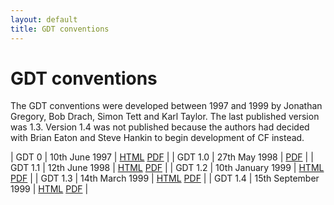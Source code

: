 ```yaml
---
layout: default
title: GDT conventions
---
```


# GDT conventions

The GDT conventions were developed between 1997 and 1999 by Jonathan Gregory, Bob Drach, Simon Tett and Karl Taylor.
The last published version was 1.3.
Version 1.4 was not published because the authors had decided with Brian Eaton and Steve Hankin to begin development of CF instead.

| GDT 0   | 10th June 1997      | [HTML](0.html) [PDF](0.pdf)     |
| GDT 1.0 | 27th May 1998       | [PDF](1.0.pdf)                  |
| GDT 1.1 | 12th June 1998      | [HTML](1.1.html) [PDF](1.1.pdf) |
| GDT 1.2 | 10th January 1999   | [HTML](1.2.html) [PDF](1.2.pdf) |
| GDT 1.3 | 14th March 1999     | [HTML](1.3.html) [PDF](1.3.pdf) |
| GDT 1.4 | 15th September 1999 | [HTML](1.4.html) [PDF](1.4.pdf) |
